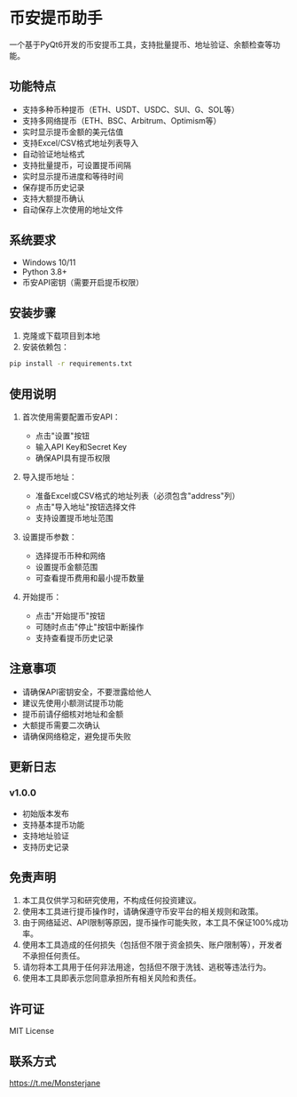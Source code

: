 # 币安提币助手

一个基于PyQt6开发的币安提币工具，支持批量提币、地址验证、余额检查等功能。

## 功能特点

- 支持多种币种提币（ETH、USDT、USDC、SUI、G、SOL等）
- 支持多网络提币（ETH、BSC、Arbitrum、Optimism等）
- 实时显示提币金额的美元估值
- 支持Excel/CSV格式地址列表导入
- 自动验证地址格式
- 支持批量提币，可设置提币间隔
- 实时显示提币进度和等待时间
- 保存提币历史记录
- 支持大额提币确认
- 自动保存上次使用的地址文件

## 系统要求

- Windows 10/11
- Python 3.8+
- 币安API密钥（需要开启提币权限）

## 安装步骤

1. 克隆或下载项目到本地
2. 安装依赖包：
```bash
pip install -r requirements.txt
```

## 使用说明

1. 首次使用需要配置币安API：
   - 点击"设置"按钮
   - 输入API Key和Secret Key
   - 确保API具有提币权限

2. 导入提币地址：
   - 准备Excel或CSV格式的地址列表（必须包含"address"列）
   - 点击"导入地址"按钮选择文件
   - 支持设置提币地址范围

3. 设置提币参数：
   - 选择提币币种和网络
   - 设置提币金额范围
   - 可查看提币费用和最小提币数量

4. 开始提币：
   - 点击"开始提币"按钮
   - 可随时点击"停止"按钮中断操作
   - 支持查看提币历史记录

## 注意事项

- 请确保API密钥安全，不要泄露给他人
- 建议先使用小额测试提币功能
- 提币前请仔细核对地址和金额
- 大额提币需要二次确认
- 请确保网络稳定，避免提币失败

## 更新日志

### v1.0.0
- 初始版本发布
- 支持基本提币功能
- 支持地址验证
- 支持历史记录

## 免责声明

1. 本工具仅供学习和研究使用，不构成任何投资建议。
2. 使用本工具进行提币操作时，请确保遵守币安平台的相关规则和政策。
3. 由于网络延迟、API限制等原因，提币操作可能失败，本工具不保证100%成功率。
4. 使用本工具造成的任何损失（包括但不限于资金损失、账户限制等），开发者不承担任何责任。
5. 请勿将本工具用于任何非法用途，包括但不限于洗钱、逃税等违法行为。
6. 使用本工具即表示您同意承担所有相关风险和责任。

## 许可证

MIT License

## 联系方式

https://t.me/Monsterjane 